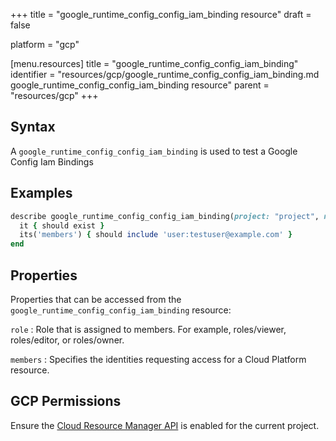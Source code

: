 +++
title = "google_runtime_config_config_iam_binding resource"
draft = false

platform = "gcp"

[menu.resources]
    title = "google_runtime_config_config_iam_binding"
    identifier = "resources/gcp/google_runtime_config_config_iam_binding.md google_runtime_config_config_iam_binding resource"
    parent = "resources/gcp"
+++

## Syntax

A `google_runtime_config_config_iam_binding` is used to test a Google Config Iam Bindings

## Examples

```ruby
describe google_runtime_config_config_iam_binding(project: "project", name: "name", role: "roles/editor") do
  it { should exist }
  its('members') { should include 'user:testuser@example.com' }
end
```

## Properties

Properties that can be accessed from the `google_runtime_config_config_iam_binding` resource:

`role`
: Role that is assigned to members. For example, roles/viewer, roles/editor, or roles/owner.

`members`
: Specifies the identities requesting access for a Cloud Platform resource.

## GCP Permissions

Ensure the [Cloud Resource Manager API](https://console.cloud.google.com/apis/library/cloudresourcemanager.googleapis.com/) is enabled for the current project.
